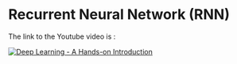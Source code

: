# Recurrent Neural Network (RNN)

The link to the Youtube video is :

[![Deep Learning - A Hands-on Introduction](https://img.youtube.com/vi/X1DPcRVxmfA/maxresdefault.jpg)](https://youtu.be/X1DPcRVxmfA)
